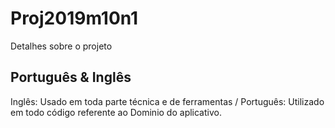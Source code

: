 # Proj2019m10n1

Detalhes sobre o projeto

## Português & Inglês
Inglês: Usado em toda parte técnica e de ferramentas / Português: Utilizado em todo código referente ao Dominio do aplicativo.
